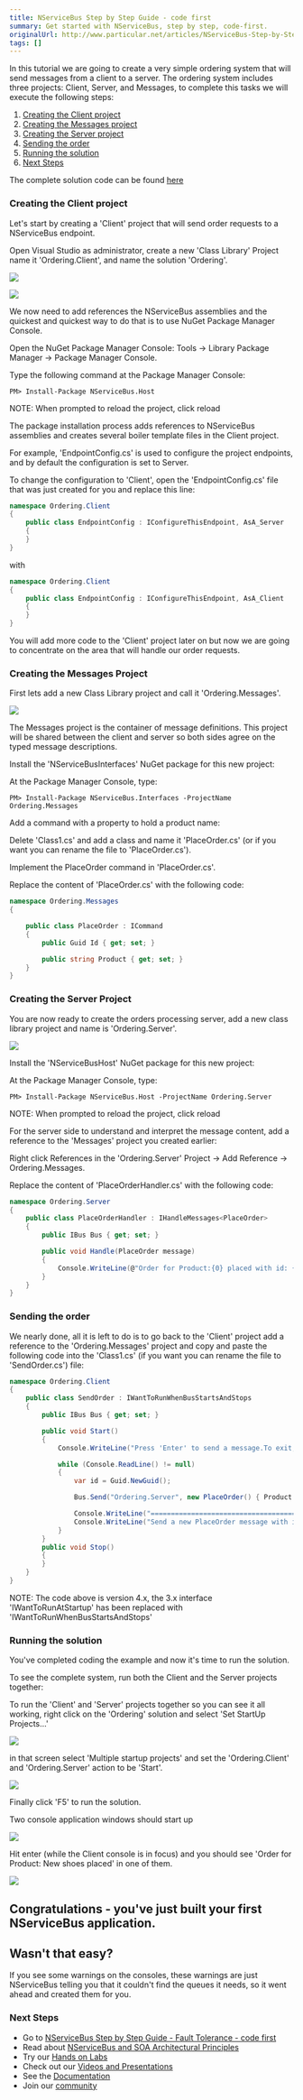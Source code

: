 ```yaml
---
title: NServiceBus Step by Step Guide - code first
summary: Get started with NServiceBus, step by step, code-first.
originalUrl: http://www.particular.net/articles/NServiceBus-Step-by-Step-Guide
tags: []
---
```


In this tutorial we are going to create a very simple ordering system that will send messages from a client to a server. The ordering system includes three projects: Client, Server, and Messages, to complete this tasks we will execute the following steps:

1.  [Creating the Client project](#Client)
2.  [Creating the Messages project](#Message)
3.  [Creating the Server project](#Server)
4.  [Sending the order](#Sending)
5.  [Running the solution](#Running)
6.  [Next Steps](#Next%20Steps)

The complete solution code can be found [here](https://github.com/Particular/NServiceBus.Msmq.Samples/tree/master/Documentation/001_OrderingSendOnly)

### <a id="Client" name="Client"> </a> Creating the Client project

Let's start by creating a 'Client' project that will send order requests to a NServiceBus endpoint.

Open Visual Studio as administrator, create a new 'Class Library' Project name it 'Ordering.Client', and name the solution 'Ordering'.

![](001_new_solution.png)

![](Package_manager_console.png)

We now need to add references the NServiceBus assemblies and the quickest and quickest way to do that is to use NuGet Package Manager Console.

Open the NuGet Package Manager Console: Tools -\> Library Package Manager -\> Package Manager Console.

Type the following command at the Package Manager Console:

    PM> Install-Package NServiceBus.Host

NOTE: When prompted to reload the project, click reload

The package installation process adds references to NServiceBus assemblies and creates several boiler template files in the Client project.

For example, 'EndpointConfig.cs' is used to configure the project endpoints, and by default the configuration is set to Server.

To change the configuration to 'Client', open the 'EndpointConfig.cs' file that was just created for you and replace this line:


```C#
namespace Ordering.Client
{
    public class EndpointConfig : IConfigureThisEndpoint, AsA_Server
    {
    }
}
```

 with


```C#
namespace Ordering.Client
{
    public class EndpointConfig : IConfigureThisEndpoint, AsA_Client
    {
    }
}
```

 You will add more code to the 'Client' project later on but now we are going to concentrate on the area that will handle our order requests.

### <a id="Message" name="Message"> </a> Creating the Messages Project

First lets add a new Class Library project and call it 'Ordering.Messages'.


[![](Creat_Messages.png)](Creat_Messages.png)

The Messages project is the container of message definitions. This project will be shared between the client and server so both sides agree on the typed message descriptions.

Install the 'NServiceBusInterfaces' NuGet package for this new project:

At the Package Manager Console, type:

    PM> Install-Package NServiceBus.Interfaces -ProjectName Ordering.Messages

Add a command with a property to hold a product name:

Delete 'Class1.cs' and add a class and name it 'PlaceOrder.cs' (or if you want you can rename the file to 'PlaceOrder.cs').

Implement the PlaceOrder command in 'PlaceOrder.cs'.

Replace the content of 'PlaceOrder.cs' with the following code:

```C#
namespace Ordering.Messages
{

    public class PlaceOrder : ICommand
    {
        public Guid Id { get; set; }

        public string Product { get; set; }
    }
}
```

### <a id="Server" name="Server"> </a> Creating the Server Project

You are now ready to create the orders processing server, add a new class library project and name is 'Ordering.Server'.


[![](Creat_Server.png)](Creat_Server.png)

Install the 'NServiceBusHost' NuGet package for this new project:

At the Package Manager Console, type:

    PM> Install-Package NServiceBus.Host -ProjectName Ordering.Server

NOTE: When prompted to reload the project, click reload

For the server side to understand and interpret the message content, add a reference to the 'Messages' project you created earlier:

Right click References in the 'Ordering.Server' Project -\> Add Reference -\> Ordering.Messages.

Replace the content of 'PlaceOrderHandler.cs' with the following code:

```C#
namespace Ordering.Server
{
    public class PlaceOrderHandler : IHandleMessages<PlaceOrder>
    {
        public IBus Bus { get; set; }

        public void Handle(PlaceOrder message)
        {
            Console.WriteLine(@"Order for Product:{0} placed with id: {1}", message.Product, message.Id);
        }
    }
}
```


### <a id="Sending" name="Sending"> </a> Sending the order

We nearly done, all it is left to do is to go back to the 'Client' project add a reference to the 'Ordering.Messages' project and copy and paste the following code into the 'Class1.cs' (if you want you can rename the file to 'SendOrder.cs') file:

```C#
namespace Ordering.Client
{
    public class SendOrder : IWantToRunWhenBusStartsAndStops
    {
        public IBus Bus { get; set; }

        public void Start()
        {
            Console.WriteLine("Press 'Enter' to send a message.To exit, Ctrl + C");

            while (Console.ReadLine() != null)
            {
                var id = Guid.NewGuid();

                Bus.Send("Ordering.Server", new PlaceOrder() { Product = "New shoes", Id = id});

                Console.WriteLine("==========================================================================");
                Console.WriteLine("Send a new PlaceOrder message with id: {0}", id.ToString("N"));
            }
        }
        public void Stop()
        {
        }
    }
}
```

 NOTE: The code above is version 4.x, the 3.x interface 'IWantToRunAtStartup' has been replaced with 'IWantToRunWhenBusStartsAndStops'

### <a id="Running" name="Running"> </a> Running the solution

You've completed coding the example and now it's time to run the solution. 

To see the complete system, run both the Client and the Server projects together:

To run the 'Client' and 'Server' projects together so you can see it all working, right click on the 'Ordering' solution and select 'Set StartUp Projects...'


![](002_strartup.png)

in that screen select 'Multiple startup projects' and set the 'Ordering.Client' and 'Ordering.Server' action to be 'Start'.


![](003_strartup.png)

Finally click 'F5' to run the solution.

Two console application windows should start up

![](run_1.png)

Hit enter (while the Client console is in focus) and you should see 'Order for Product: New shoes placed' in one of them.

![](run_2.png)

Congratulations - you've just built your first NServiceBus application.
-----------------------------------------------------------------------

Wasn't that easy?
-----------------

If you see some warnings on the consoles, these warnings are just NServiceBus telling you that it couldn't find the queues it needs, so it went ahead and created them for you.


### <a id="Next%20Steps" name="Next%20Steps"> </a> Next Steps

* Go to [NServiceBus Step by Step Guide - Fault Tolerance - code first](NServiceBus-Step-by-Step-Guide-fault-tolerance-code-first)
* Read about [NServiceBus and SOA Architectural Principles](architectural-principles)
* Try our [Hands on Labs](http://particular.net/HandsOnLabs)
* Check out our [Videos and Presentations](http://particular.net/Videos-and-Presentations)
* See the [Documentation](http://docs.particular.net)
* Join our [community](http://particular.net/DiscussionGroup)
